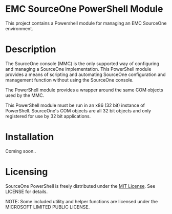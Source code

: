 EMC SourceOne PowerShell Module
=========================================
This project contains a Powershell module for managing an EMC SourceOne environment.


Description
=========================================
The SourceOne console (MMC) is the only supported way of configuring and managing a SourceOne implementation.
This PowerShell module provides a means of scripting and automating SourceOne configuration and management function without using the
SourceOne console.

The PowerShell module provides a wrapper around the same COM objects used by the MMC.

This PowerShell module must be run in an x86 (32 bit) instance of PowerShell.  SourceOne's COM objects are all 32 bit objects and only 
registered for use by 32 bit applications.

Installation
=========================================
Coming soon..

Licensing
========================================
SourceOne PowerShell is freely distributed under the <a href="http://emccode.github.io/sampledocs/LICENSE">MIT License</a>. See LICENSE for details.

NOTE: Some included utility and helper functions are licensed under the MICROSOFT LIMITED PUBLIC LICENSE.